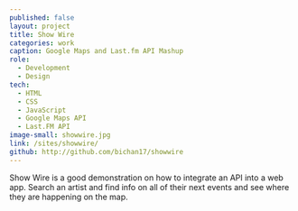 ```yaml
---
published: false
layout: project
title: Show Wire
categories: work
caption: Google Maps and Last.fm API Mashup
role:
  - Development
  - Design
tech: 
  - HTML
  - CSS
  - JavaScript
  - Google Maps API
  - Last.FM API
image-small: showwire.jpg
link: /sites/showwire/
github: http://github.com/bichan17/showwire
---
```


Show Wire is a good demonstration on how to integrate an API into a web app. Search an artist and find info on all of their next events and see where they are happening on the map.
